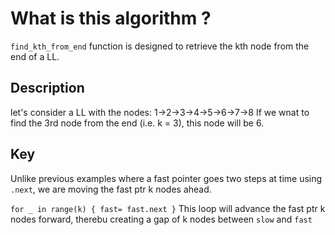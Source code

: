 # What is this algorithm ?

`find_kth_from_end` function is designed to retrieve the kth node from the end of a LL.

## Description

let's consider a LL with the nodes:
1->2->3->4->5->6->7->8
If we wnat to find the 3rd node from the end (i.e. k = 3), this node will be 6.

## Key

Unlike previous examples where a fast pointer goes two steps at time using `.next`,
we are moving the fast ptr k nodes ahead.

`for _ in range(k) { fast= fast.next }`
This loop will advance the fast ptr k nodes forward, therebu creating a gap of k nodes between
`slow` and `fast`
